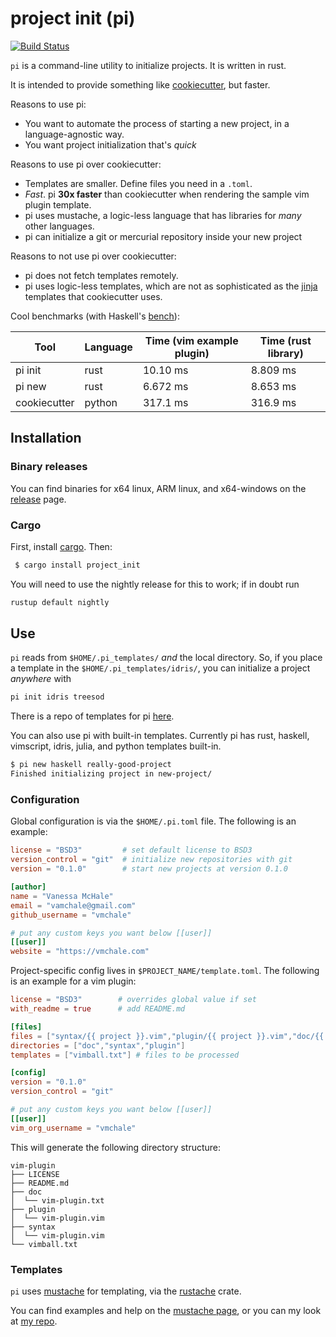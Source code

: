 # project init (pi)

[![Build Status](https://travis-ci.org/vmchale/project-init.svg?branch=master)](https://travis-ci.org/vmchale/project-init)

`pi` is a command-line utility to initialize projects. It is written in rust.

It is intended to provide something like 
[cookiecutter](https://github.com/audreyr/cookiecutter), but faster.

Reasons to use pi:
  - You want to automate the process of starting a new project, in a
    language-agnostic way.
  - You want project initialization that's *quick*

Reasons to use pi over cookiecutter:
  - Templates are smaller. Define files you need in a `.toml`.
  - *Fast*. pi **30x faster** than cookiecutter when rendering the sample vim
    plugin template.
  - pi uses mustache, a logic-less language that has libraries for *many* other
    languages.
  - pi can initialize a git or mercurial repository inside your new project

Reasons to not use pi over cookiecutter:
  - pi does not fetch templates remotely.
  - pi uses logic-less templates, which are not as sophisticated as the
    [jinja](http://jinja.pocoo.org/) templates that cookiecutter uses.

Cool benchmarks (with Haskell's [bench](https://github.com/Gabriel439/bench)):

| Tool | Language | Time (vim example plugin) | Time (rust library) |
| ---- | -------- | ------------------------- | ------------------- |
| pi init | rust | 10.10 ms | 8.809 ms |
| pi new | rust | 6.672 ms | 8.653 ms |
| cookiecutter | python | 317.1 ms | 316.9 ms |

## Installation

### Binary releases

You can find binaries for x64 linux, ARM linux, and x64-windows on the
[release](https://github.com/vmchale/project-init/releases) page.

### Cargo

First, install [cargo](https://rustup.rs/). Then:

```bash
 $ cargo install project_init
```

You will need to use the nightly release for this to work; if in doubt run

```bash
rustup default nightly
```

## Use

`pi` reads from `$HOME/.pi_templates/` *and* the local directory. So, if you
place a template in the `$HOME/.pi_templates/idris/`, you can initialize a
project *anywhere* with

```bash
pi init idris treesod
```

There is a repo of templates for pi
[here](https://github.com/vmchale/pi-templates). 

You can also use pi with built-in templates. Currently pi has rust, haskell,
vimscript, idris, julia, and python templates built-in.

```bash
$ pi new haskell really-good-project
Finished initializing project in new-project/
```

### Configuration

Global configuration is via the `$HOME/.pi.toml` file. The following is an example:

```toml
license = "BSD3"         # set default license to BSD3 
version_control = "git"  # initialize new repositories with git
version = "0.1.0"        # start new projects at version 0.1.0

[author]
name = "Vanessa McHale"
email = "vamchale@gmail.com"
github_username = "vmchale"

# put any custom keys you want below [[user]]
[[user]]
website = "https://vmchale.com"
```

Project-specific config lives in `$PROJECT_NAME/template.toml`. The following is
an example for a vim plugin:

```toml
license = "BSD3"        # overrides global value if set
with_readme = true      # add README.md

[files]
files = ["syntax/{{ project }}.vim","plugin/{{ project }}.vim","doc/{{ project }}.txt"] # blank files
directories = ["doc","syntax","plugin"]
templates = ["vimball.txt"] # files to be processed

[config]
version = "0.1.0"
version_control = "git"

# put any custom keys you want below [[user]]
[[user]]
vim_org_username = "vmchale"
```

This will generate the following directory structure:

```
vim-plugin
├── LICENSE
├── README.md
├── doc
│  └── vim-plugin.txt
├── plugin
│  └── vim-plugin.vim
├── syntax
│  └── vim-plugin.vim
└── vimball.txt
```

### Templates

`pi` uses [mustache](https://mustache.github.io/) for templating, via the
[rustache](https://github.com/rustache/rustache) crate.

You can find examples and help on the [mustache page](https://mustache.github.io/), or you can my look at [my repo](https://github.com/vmchale/pi-templates).
